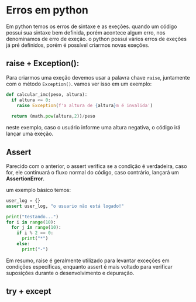 # Erros em python

Em python temos os erros de sintaxe e as exeções. quando um código possui sua sintaxe bem definida, porém acontece algum erro, nos denominamos de erro de exeção. o python possui vários erros de exeções já pré definidos, porém é possível criarmos novas exeções.

## raise + Exception():

Para criarmos uma exeção devemos usar a palavra chave `raise`, juntamente com o método `Exception()`. vamos ver isso em um exemplo:

```python
def calcular_imc(peso, altura):
  if altura <= 0:
    raise Exception(f'a altura de {altura}m é invalida')
    
  return (math.pow(altura,2))/peso
```

neste exemplo, caso o usuário informe uma altura negativa, o código irá lançar uma exeção.

## Assert

Parecido com o anterior, o assert verifica se a condição é verdadeira, caso for, ele continuará o fluxo normal do código, caso contrário, lançará um **AssertionError**.

um exemplo básico temos:

```python
user_log = {}
assert user_log, "o usuario não está logado!"

print("testando...")
for i in range(10):
  for j in range(10):
    if i % 2 == 0:
      print("*")
    else:
      print("-")
```

Em resumo, raise é geralmente utilizado para levantar exceções em condições específicas, enquanto assert é mais voltado para verificar suposições durante o desenvolvimento e depuração.

## try + except